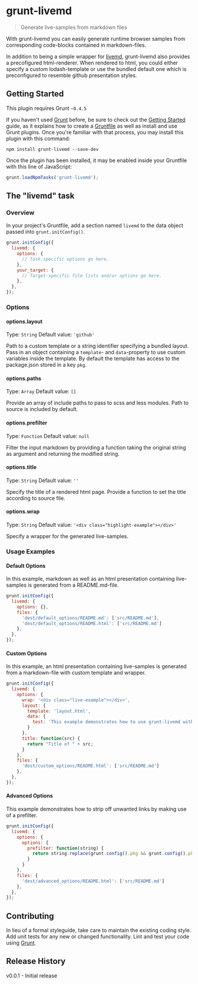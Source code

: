 # grunt-livemd

> Generate live-samples from markdown files

With grunt-livemd you can easily generate runtime browser samples from corresponding code-blocks contained in markdown-files.

In addition to being a simple wrapper for [livemd](), grunt-livemd also provides a precofigured html-renderer.
When rendered to html, you could either specify a custom lodash-template or use the bundled default one which is preconfigured to resemble github presentation styles.


## Getting Started
This plugin requires Grunt `~0.4.5`

If you haven't used [Grunt](http://gruntjs.com/) before, be sure to check out the [Getting Started](http://gruntjs.com/getting-started) guide, as it explains how to create a [Gruntfile](http://gruntjs.com/sample-gruntfile) as well as install and use Grunt plugins. Once you're familiar with that process, you may install this plugin with this command:

```shell
npm install grunt-livemd --save-dev
```

Once the plugin has been installed, it may be enabled inside your Gruntfile with this line of JavaScript:

```js
grunt.loadNpmTasks('grunt-livemd');
```

## The "livemd" task

### Overview
In your project's Gruntfile, add a section named `livemd` to the data object passed into `grunt.initConfig()`.

```js
grunt.initConfig({
  livemd: {
    options: {
      // Task-specific options go here.
    },
    your_target: {
      // Target-specific file lists and/or options go here.
    },
  },
});
```

### Options

#### options.layout
Type: `String`
Default value: `'github'`

Path to a custom template or a string identifier specifying a bundled layout. Pass in an object containing a `template`- and `data`-property to use custom variables inside the template. By default the template has access to the package.json stored in a key `pkg`.

#### options.paths
Type: `Array`
Default value: `[]`

Provide an array of include paths to pass to scss and less modules. Path to source is included by default.

#### options.prefilter
Type: `Function`
Default value: `null`

Filter the input markdown by providing a function taking the original string as argument and returning the modified string.

#### options.title
Type: `String`
Default value: `''`

Specify the title of a rendered html page. Provide a function to set the title according to source file.

#### options.wrap
Type: `String`
Default value: `'<div class="highlight-example"></div>'`

Specify a wrapper for the generated live-samples.

### Usage Examples

#### Default Options
In this example, markdown as well as an html presentation containing live-samples is generated from a README.md-file.

```js
grunt.initConfig({
  livemd: {
    options: {},
    files: {
      'dest/default_options/README.md': ['src/README.md'],
      'dest/default_options/README.html': ['src/README.md']
    },
  },
});
```

#### Custom Options
In this example, an html presentation containing live-samples is generated from a markdown-file with custom template and wrapper.

```js
grunt.initConfig({
  livemd: {
    options: {
      wrap: '<div class="live-example"></div>',
      layout: {
        template: 'layout.html',
        data: {
          test: 'This example demonstrates how to use grunt-livemd with a custom template'
        }
      },
      title: function(src) {
        return "Title of " + src;
      }
    },
    files: {
      'dest/custom_options/README.html': ['src/README.md']
    },
  },
});
```

#### Advanced Options
This example demonstrates how to strip off unwanted links by making use of a prefilter.

```js
grunt.initConfig({
  livemd: {
    options: {
      options: {
        prefilter: function(string) {
          return string.replace(grunt.config().pkg && grunt.config().pkg.homepage && new RegExp("\\[.*\\]\\(" + grunt.config().pkg.homepage.replace(/[\-\[\]\/\{\}\(\)\*\+\?\.\\\^\$\|]/g, "\\$&") + "\\)", "gi"), "");
        }
      }
    },
    files: {
      'dest/advanced_options/README.html': ['src/README.md']
    },
  },
});
```

## Contributing
In lieu of a formal styleguide, take care to maintain the existing coding style. Add unit tests for any new or changed functionality. Lint and test your code using [Grunt](http://gruntjs.com/).

## Release History

v0.0.1 - Initial release

